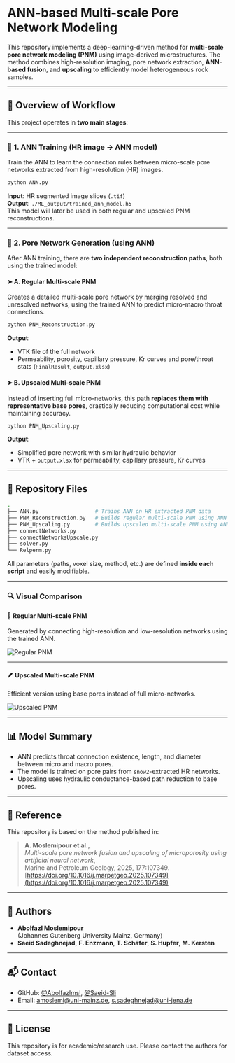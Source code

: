 # ANN-based Multi-scale Pore Network Modeling

This repository implements a deep-learning-driven method for **multi-scale pore network modeling (PNM)** using image-derived microstructures. The method combines high-resolution imaging, pore network extraction, **ANN-based fusion**, and **upscaling** to efficiently model heterogeneous rock samples.

---

## 🧠 Overview of Workflow

This project operates in **two main stages**:

---

### 🔧 1. ANN Training (HR image → ANN model)

Train the ANN to learn the connection rules between micro-scale pore networks extracted from high-resolution (HR) images.

```bash
python ANN.py
```

**Input**: HR segmented image slices (`.tif`)  
**Output**: `./ML_output/trained_ann_model.h5`  
This model will later be used in both regular and upscaled PNM reconstructions.

---

### 🧱 2. Pore Network Generation (using ANN)

After ANN training, there are **two independent reconstruction paths**, both using the trained model:

#### ➤ A. Regular Multi-scale PNM
Creates a detailed multi-scale pore network by merging resolved and unresolved networks, using the trained ANN to predict micro-macro throat connections.

```bash
python PNM_Reconstruction.py
```

**Output**:
- VTK file of the full network
- Permeability, porosity, capillary pressure, Kr curves and pore/throat stats (`FinalResult`, `output.xlsx`)

#### ➤ B. Upscaled Multi-scale PNM
Instead of inserting full micro-networks, this path **replaces them with representative base pores**, drastically reducing computational cost while maintaining accuracy.

```bash
python PNM_Upscaling.py
```

**Output**:
- Simplified pore network with similar hydraulic behavior
- VTK + `output.xlsx` for permeability, capillary pressure, Kr curves

---

## 📁 Repository Files

```bash
.
├── ANN.py                  # Trains ANN on HR extracted PNM data
├── PNM_Reconstruction.py   # Builds regular multi-scale PNM using ANN
├── PNM_Upscaling.py        # Builds upscaled multi-scale PNM using ANN
├── connectNetworks.py
├── connectNetworksUpscale.py
├── solver.py
└── Relperm.py              
```

All parameters (paths, voxel size, method, etc.) are defined **inside each script** and easily modifiable.

---

### 🔍 Visual Comparison

#### 🧱 Regular Multi-scale PNM
Generated by connecting high-resolution and low-resolution networks using the trained ANN.

![Regular PNM](regular_pnm.png)

---

#### 🪶 Upscaled Multi-scale PNM
Efficient version using base pores instead of full micro-networks.

![Upscaled PNM](upscaled_pnm.png)

---

## 📊 Model Summary

- ANN predicts throat connection existence, length, and diameter between micro and macro pores.
- The model is trained on pore pairs from `snow2`-extracted HR networks.
- Upscaling uses hydraulic conductance-based path reduction to base pores.

---

## 📄 Reference

This repository is based on the method published in:

> **A. Moslemipour et al.**,  
> *Multi-scale pore network fusion and upscaling of microporosity using artificial neural network*,  
> Marine and Petroleum Geology, 2025, 177:107349.  
> [https://doi.org/10.1016/j.marpetgeo.2025.107349](https://doi.org/10.1016/j.marpetgeo.2025.107349)

---

## 👤 Authors

- **Abolfazl Moslemipour**  
  (Johannes Gutenberg University Mainz, Germany)
- **Saeid Sadeghnejad**, **F. Enzmann**, **T. Schäfer**, **S. Hupfer**, **M. Kersten**

---

## 📬 Contact

- GitHub: [@Abolfazlmsl](https://github.com/Abolfazlmsl), [@Saeid-Sli](https://github.com/Saeid-Sli)  
- Email: amoslemi@uni-mainz.de, s.sadeghnejad@uni-jena.de

---

## 📜 License

This repository is for academic/research use. Please contact the authors for dataset access.
